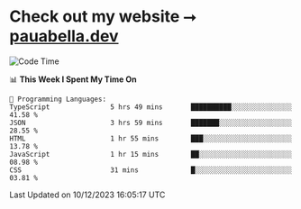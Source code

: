# Check out my website ⭢ [pauabella.dev](https://pauabella.dev)

<!--START_SECTION:waka-->
![Code Time](http://img.shields.io/badge/Code%20Time-2%2C757%20hrs%204%20mins-blue)

📊 **This Week I Spent My Time On** 

```text
💬 Programming Languages: 
TypeScript               5 hrs 49 mins       ██████████░░░░░░░░░░░░░░░   41.58 % 
JSON                     3 hrs 59 mins       ███████░░░░░░░░░░░░░░░░░░   28.55 % 
HTML                     1 hr 55 mins        ███░░░░░░░░░░░░░░░░░░░░░░   13.78 % 
JavaScript               1 hr 15 mins        ██░░░░░░░░░░░░░░░░░░░░░░░   08.98 % 
CSS                      31 mins             █░░░░░░░░░░░░░░░░░░░░░░░░   03.81 % 
```


 Last Updated on 10/12/2023 16:05:17 UTC
<!--END_SECTION:waka-->
